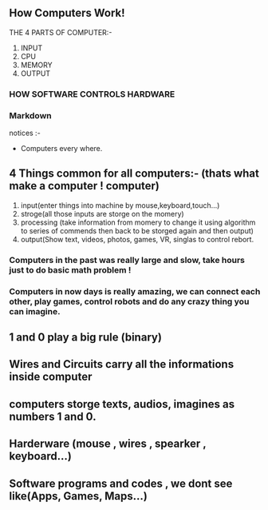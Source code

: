 ## How Computers Work!

THE 4 PARTS OF COMPUTER:-
1. INPUT
2. CPU
3. MEMORY
4. OUTPUT

### HOW SOFTWARE CONTROLS HARDWARE
### Markdown

notices :-
* Computers every where.

## 4 Things common for all computers:- (thats what make a computer ! computer)
1. input(enter things into machine by mouse,keyboard,touch...)
2. stroge(all those inputs are storge on the momery)
3. processing (take information from momery to change it using algorithm to series of commends then back to be storged again and then output)
4. output(Show text, videos, photos, games, VR, singlas to control rebort.

### Computers in the past was really large and slow, take hours just to do basic math problem !
### Computers in now days is really amazing, we can connect each other, play games, control robots and do any crazy thing you can imagine.

## 1 and 0 play a big rule (binary)
## Wires and Circuits carry all the informations inside computer
## computers storge texts, audios, imagines as numbers 1 and 0.

## Harderware (mouse , wires , spearker , keyboard...)
## Software programs and codes , we dont see like(Apps, Games, Maps...)



